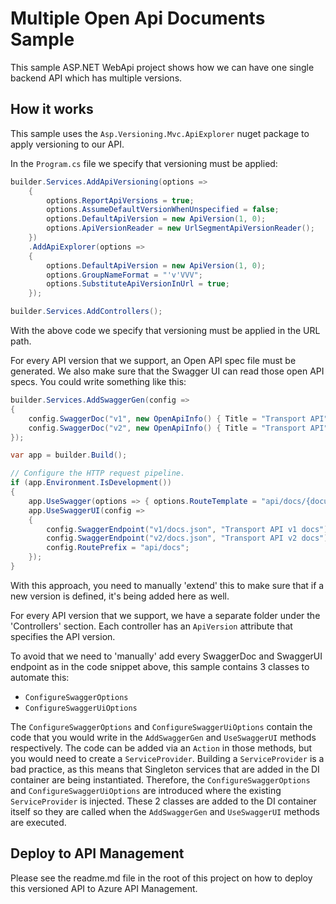 # Multiple Open Api Documents Sample

This sample ASP.NET WebApi project shows how we can have one single backend API which has multiple versions.

## How it works

This sample uses the `Asp.Versioning.Mvc.ApiExplorer` nuget package to apply versioning to our API.


In the `Program.cs` file we specify that versioning must be applied:

```csharp
builder.Services.AddApiVersioning(options =>
    {
        options.ReportApiVersions = true;
        options.AssumeDefaultVersionWhenUnspecified = false;
        options.DefaultApiVersion = new ApiVersion(1, 0);
        options.ApiVersionReader = new UrlSegmentApiVersionReader();
    })
    .AddApiExplorer(options =>
    {
        options.DefaultApiVersion = new ApiVersion(1, 0);
        options.GroupNameFormat = "'v'VVV";
        options.SubstituteApiVersionInUrl = true;
    });

builder.Services.AddControllers();
```

With the above code we specify that versioning must be applied in the URL path.

For every API version that we support, an Open API spec file must be generated.  We also make sure that the Swagger UI can read those open API specs.
You could write something like this:

```csharp
builder.Services.AddSwaggerGen(config =>
{
    config.SwaggerDoc("v1", new OpenApiInfo() { Title = "Transport API", Version = "v1" });
    config.SwaggerDoc("v2", new OpenApiInfo() { Title = "Transport API", Version = "v1" });
});

var app = builder.Build();

// Configure the HTTP request pipeline.
if (app.Environment.IsDevelopment())
{
    app.UseSwagger(options => { options.RouteTemplate = "api/docs/{documentName}/docs.json"; });
    app.UseSwaggerUI(config =>
    {
        config.SwaggerEndpoint("v1/docs.json", "Transport API v1 docs");
        config.SwaggerEndpoint("v2/docs.json", "Transport API v2 docs");
        config.RoutePrefix = "api/docs";
    });
}
```

With this approach, you need to manually 'extend' this to make sure that if a new version is defined, it's being added here as well.

For every API version that we support, we have a separate folder under the 'Controllers' section.
Each controller has an `ApiVersion` attribute that specifies the API version.

To avoid that we need to 'manually' add every SwaggerDoc and SwaggerUI endpoint as in the code snippet above, this sample contains 3 classes to automate this:

- `ConfigureSwaggerOptions`
- `ConfigureSwaggerUiOptions`

The `ConfigureSwaggerOptions` and `ConfigureSwaggerUiOptions` contain the code that you would write in the `AddSwaggerGen` and `UseSwaggerUI` methods respectively.
The code can be added via an `Action` in those methods, but you would need to create a `ServiceProvider`.  Building a `ServiceProvider` is a bad practice, as this means that Singleton services that are added in the DI container are being instantiated.
Therefore, the `ConfigureSwaggerOptions` and `ConfigureSwaggerUiOptions` are introduced where the existing `ServiceProvider` is injected.  These 2 classes are added to the DI container itself so they are called when the `AddSwaggerGen` and `UseSwaggerUI` methods are executed.

## Deploy to API Management

Please see the readme.md file in the root of this project on how to deploy this versioned API to Azure API Management.
